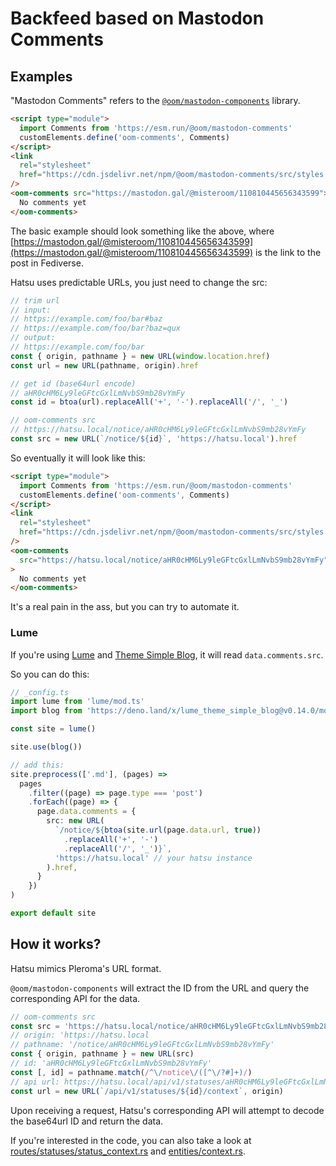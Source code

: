 # Backfeed based on Mastodon Comments

## Examples

"Mastodon Comments" refers to the [`@oom/mastodon-components`](https://github.com/oom-components/mastodon-comments) library.

```html
<script type="module">
  import Comments from 'https://esm.run/@oom/mastodon-comments'
  customElements.define('oom-comments', Comments)
</script>
<link
  rel="stylesheet"
  href="https://cdn.jsdelivr.net/npm/@oom/mastodon-comments/src/styles.css"
/>
<oom-comments src="https://mastodon.gal/@misteroom/110810445656343599">
  No comments yet
</oom-comments>
```

The basic example should look something like the above, where [https://mastodon.gal/@misteroom/110810445656343599](https://mastodon.gal/@misteroom/110810445656343599) is the link to the post in Fediverse.

Hatsu uses predictable URLs, you just need to change the src:

```js
// trim url
// input:
// https://example.com/foo/bar#baz
// https://example.com/foo/bar?baz=qux
// output:
// https://example.com/foo/bar
const { origin, pathname } = new URL(window.location.href)
const url = new URL(pathname, origin).href

// get id (base64url encode)
// aHR0cHM6Ly9leGFtcGxlLmNvbS9mb28vYmFy
const id = btoa(url).replaceAll('+', '-').replaceAll('/', '_')

// oom-comments src
// https://hatsu.local/notice/aHR0cHM6Ly9leGFtcGxlLmNvbS9mb28vYmFy
const src = new URL(`/notice/${id}`, 'https://hatsu.local').href
```

So eventually it will look like this:

```html
<script type="module">
  import Comments from 'https://esm.run/@oom/mastodon-comments'
  customElements.define('oom-comments', Comments)
</script>
<link
  rel="stylesheet"
  href="https://cdn.jsdelivr.net/npm/@oom/mastodon-comments/src/styles.css"
/>
<oom-comments
  src="https://hatsu.local/notice/aHR0cHM6Ly9leGFtcGxlLmNvbS9mb28vYmFy"
>
  No comments yet
</oom-comments>
```

It's a real pain in the ass, but you can try to automate it.

### Lume

If you're using [Lume](https://github.com/lumeland/lume) and [Theme Simple Blog](https://github.com/lumeland/theme-simple-blog), it will read `data.comments.src`.

So you can do this:

```ts
// _config.ts
import lume from 'lume/mod.ts'
import blog from 'https://deno.land/x/lume_theme_simple_blog@v0.14.0/mod.ts'

const site = lume()

site.use(blog())

// add this:
site.preprocess(['.md'], (pages) =>
  pages
    .filter((page) => page.type === 'post')
    .forEach((page) => {
      page.data.comments = {
        src: new URL(
          `/notice/${btoa(site.url(page.data.url, true))
            .replaceAll('+', '-')
            .replaceAll('/', '_')}`,
          'https://hatsu.local' // your hatsu instance
        ).href,
      }
    })
)

export default site
```

## How it works?

Hatsu mimics Pleroma's URL format.

`@oom/mastodon-components` will extract the ID from the URL and query the corresponding API for the data.

```js
// oom-comments src
const src = 'https://hatsu.local/notice/aHR0cHM6Ly9leGFtcGxlLmNvbS9mb28vYmFy'
// origin: 'https://hatsu.local
// pathname: '/notice/aHR0cHM6Ly9leGFtcGxlLmNvbS9mb28vYmFy'
const { origin, pathname } = new URL(src)
// id: 'aHR0cHM6Ly9leGFtcGxlLmNvbS9mb28vYmFy'
const [, id] = pathname.match(/^\/notice\/([^\/?#]+)/)
// api url: https://hatsu.local/api/v1/statuses/aHR0cHM6Ly9leGFtcGxlLmNvbS9mb28vYmFy/context
const url = new URL(`/api/v1/statuses/${id}/context`, origin)
```

Upon receiving a request, Hatsu's corresponding API will attempt to decode the base64url ID and return the data.

If you're interested in the code, you can also take a look at [routes/statuses/status_context.rs](https://github.com/importantimport/hatsu/blob/main/crates/api_mastodon/src/routes/statuses/status_context.rs) and [entities/context.rs](https://github.com/importantimport/hatsu/blob/main/crates/api_mastodon/src/entities/context.rs).

